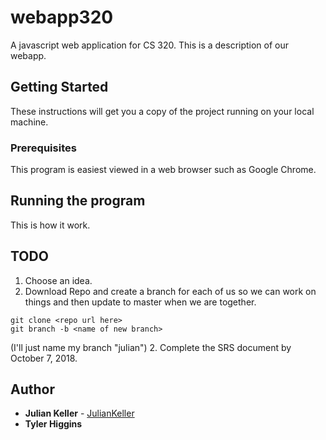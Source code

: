 # webapp320
A javascript web application for CS 320. This is a description of our webapp.

## Getting Started

These instructions will get you a copy of the project running on your local machine.

### Prerequisites

This program is easiest viewed in a web browser such as Google Chrome.

## Running the program

This is how it work.

## TODO
1. Choose an idea.
2. Download Repo and create a branch for each of us so we can work on things and then update to master when we are together.
```
git clone <repo url here>
git branch -b <name of new branch>
```
(I'll just name my branch "julian")
2. Complete the SRS document by October 7, 2018.

## Author

* **Julian Keller**  - [JulianKeller](https://github.com/JulianKeller)
* **Tyler Higgins**


